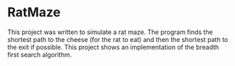 # RatMaze
This project was written to simulate a rat maze. The program finds the shortest path to the cheese (for the rat to eat) and then the shortest path to the exit if possible. This project shows an implementation of the breadth first search algorithm.
